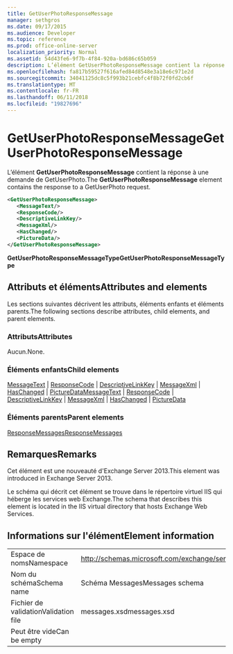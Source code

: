 ```yaml
---
title: GetUserPhotoResponseMessage
manager: sethgros
ms.date: 09/17/2015
ms.audience: Developer
ms.topic: reference
ms.prod: office-online-server
localization_priority: Normal
ms.assetid: 54d43fe6-9f7b-4f84-920a-bd686c65b059
description: L’élément GetUserPhotoResponseMessage contient la réponse à une demande de GetUserPhoto.
ms.openlocfilehash: fa817b59527f616afed84d8548e3a18e6c971e2d
ms.sourcegitcommit: 34041125dc8c5f993b21cebfc4f8b72f0fd2cb6f
ms.translationtype: MT
ms.contentlocale: fr-FR
ms.lasthandoff: 06/11/2018
ms.locfileid: "19827696"
---
```

# <a name="getuserphotoresponsemessage"></a><span data-ttu-id="b4c0d-103">GetUserPhotoResponseMessage</span><span class="sxs-lookup"><span data-stu-id="b4c0d-103">GetUserPhotoResponseMessage</span></span>

<span data-ttu-id="b4c0d-104">L’élément **GetUserPhotoResponseMessage** contient la réponse à une demande de GetUserPhoto.</span><span class="sxs-lookup"><span data-stu-id="b4c0d-104">The **GetUserPhotoResponseMessage** element contains the response to a GetUserPhoto request.</span></span> 
  
```XML
<GetUserPhotoResponseMessage>
   <MessageText/>
   <ResponseCode/>
   <DescriptiveLinkKey/>
   <MessageXml/>
   <HasChanged/>
   <PictureData/>
</GetUserPhotoResponseMessage>
```

 <span data-ttu-id="b4c0d-105">**GetUserPhotoResponseMessageType**</span><span class="sxs-lookup"><span data-stu-id="b4c0d-105">**GetUserPhotoResponseMessageType**</span></span>
## <a name="attributes-and-elements"></a><span data-ttu-id="b4c0d-106">Attributs et éléments</span><span class="sxs-lookup"><span data-stu-id="b4c0d-106">Attributes and elements</span></span>

<span data-ttu-id="b4c0d-107">Les sections suivantes décrivent les attributs, éléments enfants et éléments parents.</span><span class="sxs-lookup"><span data-stu-id="b4c0d-107">The following sections describe attributes, child elements, and parent elements.</span></span>
  
### <a name="attributes"></a><span data-ttu-id="b4c0d-108">Attributs</span><span class="sxs-lookup"><span data-stu-id="b4c0d-108">Attributes</span></span>

<span data-ttu-id="b4c0d-109">Aucun.</span><span class="sxs-lookup"><span data-stu-id="b4c0d-109">None.</span></span>
  
### <a name="child-elements"></a><span data-ttu-id="b4c0d-110">Éléments enfants</span><span class="sxs-lookup"><span data-stu-id="b4c0d-110">Child elements</span></span>

<span data-ttu-id="b4c0d-111">[MessageText](messagetext.md) | [ResponseCode](responsecode.md) | [DescriptiveLinkKey](descriptivelinkkey.md) | [MessageXml](messagexml.md) | [HasChanged](haschanged.md) | [PictureData](picturedata.md)</span><span class="sxs-lookup"><span data-stu-id="b4c0d-111">[MessageText](messagetext.md) | [ResponseCode](responsecode.md) | [DescriptiveLinkKey](descriptivelinkkey.md) | [MessageXml](messagexml.md) | [HasChanged](haschanged.md) | [PictureData](picturedata.md)</span></span>
  
### <a name="parent-elements"></a><span data-ttu-id="b4c0d-112">Éléments parents</span><span class="sxs-lookup"><span data-stu-id="b4c0d-112">Parent elements</span></span>

[<span data-ttu-id="b4c0d-113">ResponseMessages</span><span class="sxs-lookup"><span data-stu-id="b4c0d-113">ResponseMessages</span></span>](responsemessages.md)
  
## <a name="remarks"></a><span data-ttu-id="b4c0d-114">Remarques</span><span class="sxs-lookup"><span data-stu-id="b4c0d-114">Remarks</span></span>

<span data-ttu-id="b4c0d-115">Cet élément est une nouveauté d'Exchange Server 2013.</span><span class="sxs-lookup"><span data-stu-id="b4c0d-115">This element was introduced in Exchange Server 2013.</span></span>
  
<span data-ttu-id="b4c0d-116">Le schéma qui décrit cet élément se trouve dans le répertoire virtuel IIS qui héberge les services web Exchange.</span><span class="sxs-lookup"><span data-stu-id="b4c0d-116">The schema that describes this element is located in the IIS virtual directory that hosts Exchange Web Services.</span></span>
  
## <a name="element-information"></a><span data-ttu-id="b4c0d-117">Informations sur l'élément</span><span class="sxs-lookup"><span data-stu-id="b4c0d-117">Element information</span></span>

|||
|:-----|:-----|
|<span data-ttu-id="b4c0d-118">Espace de noms</span><span class="sxs-lookup"><span data-stu-id="b4c0d-118">Namespace</span></span>  <br/> |http://schemas.microsoft.com/exchange/services/2006/messages  <br/> |
|<span data-ttu-id="b4c0d-119">Nom du schéma</span><span class="sxs-lookup"><span data-stu-id="b4c0d-119">Schema name</span></span>  <br/> |<span data-ttu-id="b4c0d-120">Schéma Messages</span><span class="sxs-lookup"><span data-stu-id="b4c0d-120">Messages schema</span></span>  <br/> |
|<span data-ttu-id="b4c0d-121">Fichier de validation</span><span class="sxs-lookup"><span data-stu-id="b4c0d-121">Validation file</span></span>  <br/> |<span data-ttu-id="b4c0d-122">messages.xsd</span><span class="sxs-lookup"><span data-stu-id="b4c0d-122">messages.xsd</span></span>  <br/> |
|<span data-ttu-id="b4c0d-123">Peut être vide</span><span class="sxs-lookup"><span data-stu-id="b4c0d-123">Can be empty</span></span>  <br/> ||
   

